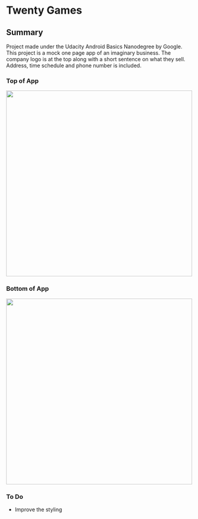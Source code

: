 # Twenty Games

## Summary 
Project made under the Udacity Android Basics Nanodegree by Google. 
This project is a mock one page app of an imaginary business.
The company logo is at the top along with a short sentence on what they sell.
Address, time schedule and phone number is included.

### Top of App

<img src="https://drive.google.com/uc?export=view&id=1MJKlwwBmWDoy1aBGeaQWQnnA2eEtqgUL" height="500">

### Bottom of App

<img src="https://drive.google.com/uc?export=view&id=1m9VME0qMHElmom37ssgmw5gkARbB7x6e" height="500">

### To Do
 - Improve the styling
